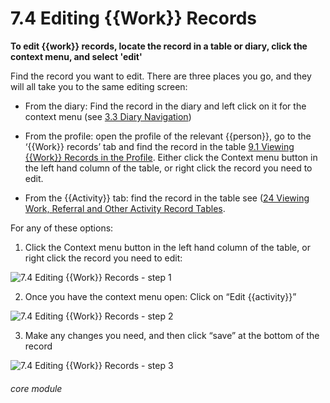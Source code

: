 # 7.4 Editing {{Work}} Records

**To edit {{work}} records, locate the record in a table or diary, click the context menu, and select 'edit'**

Find the record you want to edit. There are three places you go, and they will all take you to the same editing screen:

- From the diary: Find the record in the diary and left click on it for the context menu (see [3.3 Diary Navigation](/help/index/p/3.3))

- From the profile: open the profile of the relevant {{person}}, go to the ‘{{Work}} records’ tab and find the record in the table [9.1 Viewing {{Work}} Records in the Profile](/help/index/p/9.1). Either click the Context menu button in the left hand column of the table, or right click the record you need to edit.

- From the {{Activity}} tab: find the record in the table see ([24 Viewing Work, Referral and Other Activity Record Tables](/help/index/p/24).


For any of these options:

1. Click the Context menu button in the left hand column of the table, or right click the record you need to edit:

![7.4 Editing {{Work}} Records - step 1](7.4_Editing_Work_Records_im_1.png)

2. Once you have the context menu open: Click on “Edit {{activity}}”

![7.4 Editing {{Work}} Records - step 2](7.4_Editing_Work_Records_im_2.png)

3. Make any changes you need, and then click “save” at the bottom of the record

![7.4 Editing {{Work}} Records - step 3](7.4_Editing_Work_Records_im_3.png)


###### core module
